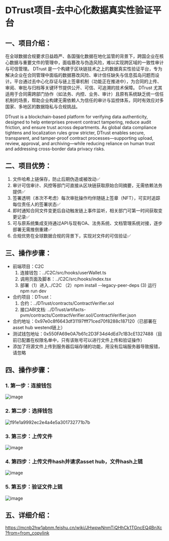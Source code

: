 # DTrust项目-去中心化数据真实性验证平台

## 一、项目介绍：

在全球数据合规要求日益趋严、各国强化数据在地化监管的背景下，跨国企业在核心数据与重要文件的管理中，面临篡改与伪造风险，难以实现跨区域的一致性审计与可信管理。
DTrust 是一个构建于区块链技术之上的数据真实性验证平台，专为解决企业在合同管理中面临的数据篡改风险、审计信任缺失与信息孤岛问题而设计。平台通过去中心化存证与链上签章机制（功能正在推进中），为合同的上传、审阅、审批与归档等关键环节提供公开、可信、可追溯的技术保障。
DTrust 尤其适用于合同需跨部门协作（如法务、内控、业务、审计）且原有系统缺乏统一信任机制的场景，帮助企业构建无需依赖人为信任的审计与监控体系，同时有效应对多国家、多地区的数据隐私与合规挑战。

DTrust is a blockchain-based platform for verifying data authenticity, designed to help enterprises prevent contract tampering, reduce audit friction, and ensure trust across departments.
As global data compliance tightens and localization rules grow stricter, DTrust enables secure, transparent, and tamper-proof contract processes—supporting upload, review, approval, and archiving—while reducing reliance on human trust and addressing cross-border data privacy risks.

## 二、项目优势：

1. 文件哈希上链保存，防止后期伪造或被改动✅ 
2. 审计可信审计、风控等部门可直接从区块链获取原始合同摘要，无需依赖法务提供✅ 
3. 签署透明（本次不考虑）每次审批操作均伴随链上签章（NFT），可实时追踪每位责任人的签署状态✅ 
4. 即时通知合同文件变更后自动触发链上事件监听，相关部门可第一时间获取变更记录✅ 
5. 可与原系统集成支持通过API与现有OA、法务系统、文档管理系统对接，逐步部署无需推倒重建✅ 
6. 合规优势在全球数据合规的背景下，实现对文件的可信验证✅ 

## 三、操作步骤：
* 前端项目：C2C
    1. 连接钱包：../C2C/src/hooks/userWallet.ts
    2. 调用页面及脚本：../C2C/src/hooks/index.tsx
    3. 部署（1）进入../C2C （2）npm install --legacy-peer-deps (3) 运行 npm run dev 
 * 合约项目：DTrust：
    1. 合约：../DTrust/contracts/ContractVerifier.sol
    2. 接口ABI文档: ../DTrust/artifacts-pvm/contracts/ContractVerifier.sol/ContractVerifier.json
* 合约地址：0x97e0c8f6643df31197fff71ced70f8288c187120（已部署在 asset hub westend链上）
* 测试钱包地址：0x550FA69e0A7b61c2D3F34d4dEd7c1B3cE1327488（目前已配置在权限名单中，只有该账号可以进行文件上传和验证操作）
* 添加了将源文件上传到服务器后端存储的功能，用没有后端服务器导致报错，请忽略
  

## 四、操作步骤：
### 1. 第一步：连接钱包
   ![image](https://github.com/user-attachments/assets/95bcb008-7e50-4b8b-84db-bb2ebd6f4971)

### 2. 第二步：选择钱包
   ![f91e1a9992ec2e4a4e5a301732771b7b](https://github.com/user-attachments/assets/3a546baa-e9ee-4532-a110-17c6d528b84b)

### 3. 第三步：上传文件
   ![image](https://github.com/user-attachments/assets/38c29649-844a-45c4-8927-c205eb2c7e1b)

### 4. 第四步：上传文件hash并请求asset hub，文件hash上链
   ![image](https://github.com/user-attachments/assets/b844c563-a7fc-49f1-9edb-9d29705ad1c7)

### 5. 第五步：验证文件上链
   ![image](https://github.com/user-attachments/assets/31e81cfd-6b00-412c-8b60-6df722eab1b8)

## 五、详细介绍：

https://mcnb2hw1abnm.feishu.cn/wiki/JHwpwNnmTiQHhCk1TGncEQ4BnXc?from=from_copylink

